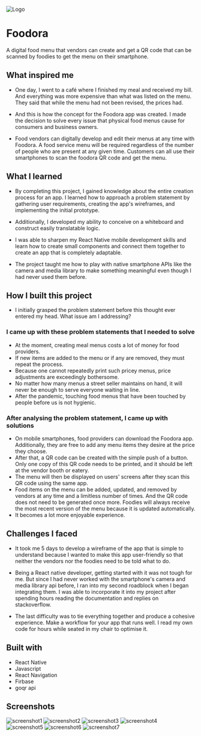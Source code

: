 
![Logo](./assets/screenshots/foodora.png)


# Foodora

A digital food menu that vendors can create and get a QR code that can be scanned by foodies to get the menu on their smartphone.


## What inspired me

- One day, I went to a café where I finished my meal and received my bill. And everything was more expensive than what was listed on the menu. They said that while the menu had not been revised, the prices had.

- And this is how the concept for the Foodora app was created. I made the decision to solve every issue that physical food menus cause for consumers and business owners.

- Food vendors can digitally develop and edit their menus at any time with Foodora. A food service menu will be required regardless of the number of people who are present at any given time. Customers can all use their smartphones to scan the foodora QR code and get the menu.


## What I learned

- By completing this project, I gained knowledge about the entire creation process for an app. I learned how to approach a problem statement by gathering user requirements, creating the app's wireframes, and implementing the initial prototype.

- Additionally, I developed my ability to conceive on a whiteboard and construct easily translatable logic.

- I was able to sharpen my React Native mobile development skills and learn how to create small components and connect them together to create an app that is completely adaptable.

- The project taught me how to play with native smartphone APIs like the camera and media library to make something meaningful even though I had never used them before.


## How I built this project

- I initially grasped the problem statement before this thought ever entered my head. What issue am I addressing?

### I came up with these problem statements that I needed to solve

- At the moment, creating meal menus costs a lot of money for food providers.
- If new items are added to the menu or if any are removed, they must repeat the process.
- Because one cannot repeatedly print such pricey menus, price adjustments are exceedingly bothersome.
- No matter how many menus a street seller maintains on hand, it will never be enough to serve everyone waiting in line.
- After the pandemic, touching food menus that have been touched by people before us is not hygienic.

### After analysing the problem statement, I came up with solutions

- On mobile smartphones, food providers can download the Foodora app. Additionally, they are free to add any menu items they desire at the price they choose.
- After that, a QR code can be created with the simple push of a button. Only one copy of this QR code needs to be printed, and it should be left at the vendor booth or eatery.
- The menu will then be displayed on users' screens after they scan this QR code using the same app.
- Food items on the menu can be added, updated, and removed by vendors at any time and a limitless number of times. And the QR code does not need to be generated once more. Foodies will always receive the most recent version of the menu because it is updated automatically.
- It becomes a lot more enjoyable experience.

## Challenges I faced

- It took me 5 days to develop a wireframe of the app that is simple to understand because I wanted to make this app user-friendly so that neither the vendors nor the foodies need to be told what to do.

- Being a React native developer, getting started with it was not tough for me. But since I had never worked with the smartphone's camera and media library api before, I ran into my second roadblock when I began integrating them. I was able to incorporate it into my project after spending hours reading the documentation and replies on stackoverflow.

- The last difficulty was to tie everything together and produce a cohesive experience. Make a workflow for your app that runs well. I read my own code for hours while seated in my chair to optimise it.


## Built with

- React Native
- Javascript
- React Navigation
- Firbase
- goqr api

## Screenshots

![screenshot1](./assets/screenshots/1_Onboarding_Screen.png)
![screenshot2](./assets/screenshots/2_food_vendor.png)
![screenshot3](./assets/screenshots/3_Menu_Create.png)
![screenshot4](./assets/screenshots/4_foodmenu_changes.png)
![screenshot5](./assets/screenshots/5_Download_QR.png)
![screenshot6](./assets/screenshots/6_Foodie.png)
![screenshot7](./assets/screenshots/7_Learn_more.png)
